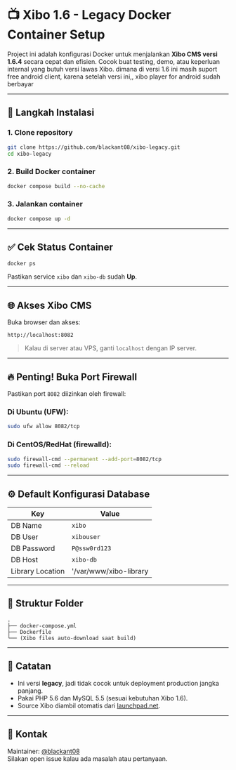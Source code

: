 # 📺 Xibo 1.6 - Legacy Docker Container Setup

Project ini adalah konfigurasi Docker untuk menjalankan **Xibo CMS versi 1.6.4** secara cepat dan efisien. Cocok buat testing, demo, atau keperluan internal yang butuh versi lawas Xibo.
dimana di versi 1.6 ini masih suport free android client, karena setelah versi ini,, xibo player for android sudah berbayar

---

## 🚀 Langkah Instalasi

### 1. Clone repository
```bash
git clone https://github.com/blackant08/xibo-legacy.git
cd xibo-legacy
```

### 2. Build Docker container
```bash
docker compose build --no-cache
```

### 3. Jalankan container
```bash
docker compose up -d
```

---

## ✅ Cek Status Container
```bash
docker ps
```

Pastikan service `xibo` dan `xibo-db` sudah **Up**.

---

## 🌐 Akses Xibo CMS

Buka browser dan akses:
```
http://localhost:8082
```

> Kalau di server atau VPS, ganti `localhost` dengan IP server.

---

## 🔥 Penting! Buka Port Firewall

Pastikan port `8082` diizinkan oleh firewall:

### Di Ubuntu (UFW):
```bash
sudo ufw allow 8082/tcp
```

### Di CentOS/RedHat (firewalld):
```bash
sudo firewall-cmd --permanent --add-port=8082/tcp
sudo firewall-cmd --reload
```

---

## ⚙️ Default Konfigurasi Database

| Key              | Value                  |
|------------------|------------------------|
| DB Name          | `xibo`                 |
| DB User          | `xibouser`             |
| DB Password      | `P@ssw0rd123`          |
| DB Host          | `xibo-db`              |
| Library Location | '/var/www/xibo-library |

---

## 📂 Struktur Folder

```
.
├── docker-compose.yml
├── Dockerfile
└── (Xibo files auto-download saat build)
```

---

## 📣 Catatan

- Ini versi **legacy**, jadi tidak cocok untuk deployment production jangka panjang.
- Pakai PHP 5.6 dan MySQL 5.5 (sesuai kebutuhan Xibo 1.6).
- Source Xibo diambil otomatis dari [launchpad.net](https://launchpad.net/xibo).

---

## 💬 Kontak

Maintainer: [@blackant08](https://github.com/blackant08)  
Silakan open issue kalau ada masalah atau pertanyaan.
